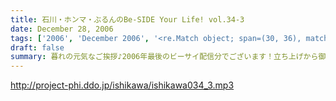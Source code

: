 ```yaml
---
title: 石川・ホンマ・ぶるんのBe-SIDE Your Life! vol.34-3
date: December 28, 2006
tags: ['2006', 'December 2006', '<re.Match object; span=(30, 36), match='vol.34'>']
draft: false
summary: 暮れの元気なご挨拶♪2006年最後のビーサイ配信分でございます！立ち上げから御愛聴いただいたあなたも、なんやらかんやらとネットサーフィンしてたどり着いて聴かれているキミも！2006年ビーサイ設立記念アニバーサリーイヤーを一緒に過ごせたことは何よりのこと！これからも「プロとアマの間に生きる哀愁オバカ三人衆PODCAST！」を目指し、猛進していきますのでどうぞよろしくお願い致します！とはいっても、年末年始ガンガンと我々は仕事しておりますので、その合間を縫って、お正月収録！？配信！？（するのか？）を敢行する予定なので、お楽しみにしていて下さいね〜〜〜NAMAE
---
```


http://project-phi.ddo.jp/ishikawa/ishikawa034_3.mp3
